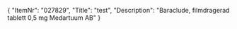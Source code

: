 {
  "ItemNr": "027829",
  "Title": "test",
  "Description": "Baraclude, filmdragerad tablett 0,5 mg Medartuum AB"
}